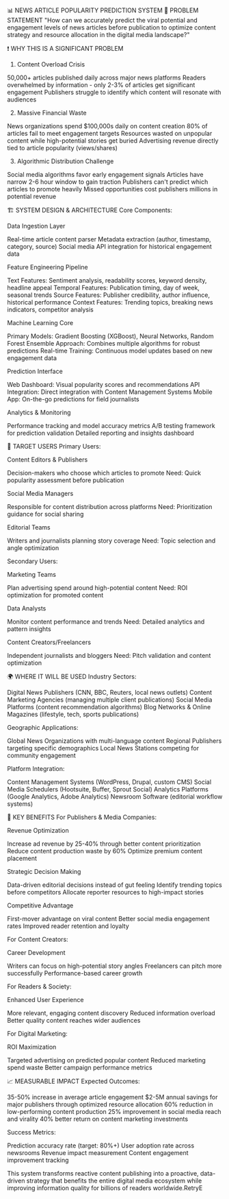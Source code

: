 📊 NEWS ARTICLE POPULARITY PREDICTION SYSTEM
🎯 PROBLEM STATEMENT
"How can we accurately predict the viral potential and engagement levels of news articles before publication to optimize content strategy and resource allocation in the digital media landscape?"


❗ WHY THIS IS A SIGNIFICANT PROBLEM
1. Content Overload Crisis

50,000+ articles published daily across major news platforms
Readers overwhelmed by information - only 2-3% of articles get significant engagement
Publishers struggle to identify which content will resonate with audiences

2. Massive Financial Waste

News organizations spend $100,000s daily on content creation
80% of articles fail to meet engagement targets
Resources wasted on unpopular content while high-potential stories get buried
Advertising revenue directly tied to article popularity (views/shares)

3. Algorithmic Distribution Challenge

Social media algorithms favor early engagement signals
Articles have narrow 2-6 hour window to gain traction
Publishers can't predict which articles to promote heavily
Missed opportunities cost publishers millions in potential revenue


🏗️ SYSTEM DESIGN & ARCHITECTURE
Core Components:

Data Ingestion Layer

Real-time article content parser
Metadata extraction (author, timestamp, category, source)
Social media API integration for historical engagement data


Feature Engineering Pipeline

Text Features: Sentiment analysis, readability scores, keyword density, headline appeal
Temporal Features: Publication timing, day of week, seasonal trends
Source Features: Publisher credibility, author influence, historical performance
Context Features: Trending topics, breaking news indicators, competitor analysis


Machine Learning Core

Primary Models: Gradient Boosting (XGBoost), Neural Networks, Random Forest
Ensemble Approach: Combines multiple algorithms for robust predictions
Real-time Training: Continuous model updates based on new engagement data


Prediction Interface

Web Dashboard: Visual popularity scores and recommendations
API Integration: Direct integration with Content Management Systems
Mobile App: On-the-go predictions for field journalists


Analytics & Monitoring

Performance tracking and model accuracy metrics
A/B testing framework for prediction validation
Detailed reporting and insights dashboard




👥 TARGET USERS
Primary Users:

Content Editors & Publishers

Decision-makers who choose which articles to promote
Need: Quick popularity assessment before publication


Social Media Managers

Responsible for content distribution across platforms
Need: Prioritization guidance for social sharing


Editorial Teams

Writers and journalists planning story coverage
Need: Topic selection and angle optimization



Secondary Users:

Marketing Teams

Plan advertising spend around high-potential content
Need: ROI optimization for promoted content


Data Analysts

Monitor content performance and trends
Need: Detailed analytics and pattern insights


Content Creators/Freelancers

Independent journalists and bloggers
Need: Pitch validation and content optimization




🌍 WHERE IT WILL BE USED
Industry Sectors:

Digital News Publishers (CNN, BBC, Reuters, local news outlets)
Content Marketing Agencies (managing multiple client publications)
Social Media Platforms (content recommendation algorithms)
Blog Networks & Online Magazines (lifestyle, tech, sports publications)

Geographic Applications:

Global News Organizations with multi-language content
Regional Publishers targeting specific demographics
Local News Stations competing for community engagement

Platform Integration:

Content Management Systems (WordPress, Drupal, custom CMS)
Social Media Schedulers (Hootsuite, Buffer, Sprout Social)
Analytics Platforms (Google Analytics, Adobe Analytics)
Newsroom Software (editorial workflow systems)


🎁 KEY BENEFITS
For Publishers & Media Companies:

Revenue Optimization

Increase ad revenue by 25-40% through better content prioritization
Reduce content production waste by 60%
Optimize premium content placement


Strategic Decision Making

Data-driven editorial decisions instead of gut feeling
Identify trending topics before competitors
Allocate reporter resources to high-impact stories


Competitive Advantage

First-mover advantage on viral content
Better social media engagement rates
Improved reader retention and loyalty



For Content Creators:

Career Development

Writers can focus on high-potential story angles
Freelancers can pitch more successfully
Performance-based career growth



For Readers & Society:

Enhanced User Experience

More relevant, engaging content discovery
Reduced information overload
Better quality content reaches wider audiences



For Digital Marketing:

ROI Maximization

Targeted advertising on predicted popular content
Reduced marketing spend waste
Better campaign performance metrics




📈 MEASURABLE IMPACT
Expected Outcomes:

35-50% increase in average article engagement
$2-5M annual savings for major publishers through optimized resource allocation
60% reduction in low-performing content production
25% improvement in social media reach and virality
40% better return on content marketing investments

Success Metrics:

Prediction accuracy rate (target: 80%+)
User adoption rate across newsrooms
Revenue impact measurement
Content engagement improvement tracking


This system transforms reactive content publishing into a proactive, data-driven strategy that benefits the entire digital media ecosystem while improving information quality for billions of readers worldwide.RetryE
